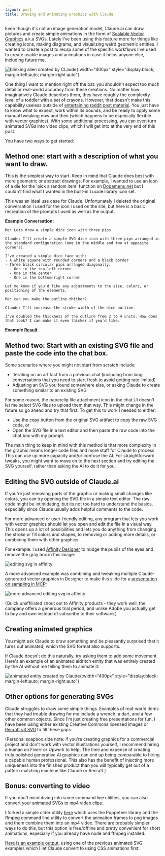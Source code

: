 ```yaml
---
layout: post
title: Drawing and Animating Graphics with Claude
---
```


Even though it's not an image generation model, Claude.ai can draw pictures and create simple animations in the form of [Scalable Vector Graphics](https://en.wikipedia.org/wiki/SVG) a.k.a SVGs.  Lately I've been using this feature more for things like creating icons, making diagrams, and visualizing weird geometric entities.  I wanted to create a post to recap some of the specific workflows I've used to create usable images and animations in case it helps anyone else, including future me.

![blinking alien created by CLaude](https://raw.githubusercontent.com/olaservo/olaservo.github.io/refs/heads/master/images/mcp-monster-eyelids-blinking-v2.svg){:width="400px" style="display:block; margin-left:auto; margin-right:auto"}

<!--more-->

One thing I want to mention right off the bat: you shouldn't expect too much detail or real-world accuracy from these creations.  No matter how imaginatively Claude describes them, they have roughly the complexity level of a toddler with a set of crayons.  However, that doesn't make this capability useless outside of [entertaining reddit post material](https://www.reddit.com/r/ClaudeAI/comments/1ilzhkp/claude_nailed_it_xd_naively_asked_him_to_create/).   You just have to know what to expect, work within its bounds, and be ready to apply some manual tweaking now and then (which happens to be especially flexible with vector graphics).  With some additional processing, you can even turn animated SVGs into video clips, which I will get into at the very end of this post.

You have two ways to get started:

## Method one: start with a description of what you want to draw.

This is the simplest way to start.  Keep in mind that Claude does best with more geometric or abstract drawings.  For example, I wanted to use an icon of a die for the 'pick a random item' function on [Dopamenu.net](https://www.dopamenu.net/) but I couldn't find what I wanted in the built-in Lucide library icon set.

This was an ideal use case for Claude.  Unfortunately I deleted the original conversation I used for the icon I used on the site, but here is a basic recreation of the prompts I used as well as the output.

**Example Conversation:**

```
Me: Lets draw a simple dice icon with three pips.

Claude: I'll create a simple SVG dice icon with three pips arranged in the standard configuration (one in the middle and two at opposite corners).

I've created a simple dice face with:
- A white square with rounded corners and a black border
- Three black circular pips arranged diagonally:
  - One in the top-left corner
  - One in the center
  - One in the bottom-right corner

Let me know if you'd like any adjustments to the size, colors, or positioning of the elements.

Me: can you make the outline thicker?

Claude: I'll increase the stroke-width of the dice outline.

I've doubled the thickness of the outline from 2 to 4 units. How does that look? I can make it even thicker if you'd like.
```

**Example [Result](https://claude.site/artifacts/92b2858b-6681-4608-af6a-2c9bb05b7cbb)**
 
## Method two: Start with an existing SVG file and paste the code into the chat box.  

Some scenarios where you might not start from scratch include:
- Iterating on an artifact from a previous chat (including from long conversations that you need to start fresh to avoid getting rate limited)
- Adjusting an SVG you found somewhere else, or asking Claude to create something similar to an existing SVG

For some reason, the paperclip file attachment icon in the chat UI doesn't let me select SVG files to upload them that way.  This might change in the future so go ahead and try that first.  To get this to work I needed to either:
- Use the copy button from the original SVG artifact to copy the raw SVG code, or
- Open the SVG file in a text editor and then paste the raw code into the chat box with my prompt. 

The main thing to keep in mind with this method is that more complexity in the graphic means longer code files and more stuff for Claude to process.  This can use up more capacity and/or confuse the AI.  For straightforward tweaks, you might want to move on to the next section and try editing the SVG yourself, rather than asking the AI to do it for you.

## Editing the SVG outside of Claude.ai

If you're just removing parts of the graphic or making small changes like colors, you can try opening the SVG file in a simple text editor.  The raw code might be intimidating, but its not too hard to understand the basics, especially since Claude usually adds helpful comments to the code.

For more advanced or user-friendly editing, any program that lets you work with vector graphics should let you open and edit the file in a visual way.  This opens up a lot of possibilities and lets you do anything from changing the stroke or fill colors and shapes, to removing or adding more details, or combining them with other graphics.

For example: I used [Affinity Designer](https://affinity.serif.com/en-us/designer/) to nudge the pupils of the eyes and remove the gray box in this image:

![editing svg in affinity](https://raw.githubusercontent.com/olaservo/olaservo.github.io/e092e674f19c27d24c2022f13c0008263b48b6c7/images/svg_before_after_editing.PNG)

A more advanced example was combining and tweaking multiple Claude-generated vector graphics in Designer to make this slide for a [presentation on sampling in MCP](https://docs.google.com/presentation/d/e/2PACX-1vTQanxL5HofdsaHx5g-L6VGhSLoGicAK2obcpoinFleKQjpTisMVlvwzxBLv2ZywbZBakxFQvyLi41H/pub?start=false&loop=false&delayms=60000):

![more advanced editing svg in affinity](https://raw.githubusercontent.com/olaservo/olaservo.github.io/e092e674f19c27d24c2022f13c0008263b48b6c7/images/svg_sampling_slide.PNG)

(Quick unaffiliated shout out to Affinity products - they work well, the company offers a generous trial period, and unlike Adobe you actually get to buy and own instead of subscribe to their software.)

## Creating animated graphics

You might ask Claude to draw something and be pleasantly surprised that it turns out animated, which the SVG format also supports.

If Claude doesn't do this naturally, try asking them to add some movement.  Here's an example of an animated eldritch entity that was entirely created by the AI without me telling them to animate it:

![animated entity created by Claude](https://raw.githubusercontent.com/olaservo/olaservo.github.io/e092e674f19c27d24c2022f13c0008263b48b6c7/images/circular.svg){:width="400px" style="display:block; margin-left:auto; margin-right:auto"}
## Other options for generating SVGs

Claude struggles to draw some simple things.  Examples of real-world items that they had trouble drawing for me include a wrench, a dart, and a few other common objects.  Since I'm just creating free presentations for fun, I have been using either existing Creative Commons licensed images or [Recraft v3 SVG](https://replicate.com/recraft-ai/recraft-v3-svg) to fill these gaps.

(Personal soapbox side note: if you're creating graphics for a commercial project and don't work with vector illustrations yourself, I recommend hiring a human on Fiverr or Upwork to help.  The time and expense of creating truly polished generative AI graphics can end up being comparable to hiring a capable human professional.  This also has the benefit of injecting more uniqueness into the finished product than you will typically get out of a pattern matching machine like Claude or Recraft.)

## Bonus: converting to video

If you don't mind diving into some command line utilities, you can also convert your animated SVGs to mp4 video clips.

I forked a simple older utility [here](https://github.com/olaservo/svg-to-video) which uses the Puppeteer library and the ffmpeg command line utility to convert the animation frames to png images and them combine them into an mp4 video.  There are probably simpler ways to do this, but this option is free/offline and pretty convenient for short animations, especially if you already have node and ffmpeg installed.

[Here is an example output](https://drive.google.com/file/d/1eYLxUmjz9td3xZWXajzFIIl-AkVM7R9z/view?usp=sharing), using one of the previous animated SVG examples which I let Claude convert to using CSS animations first.
